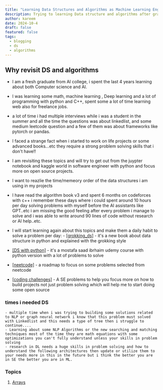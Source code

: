 ```yaml
---
title: "Learning Data Structures and Algorithms as Machine Learning Engineer"
description: Trying to learning Data structure and algorithms after gradute from college to improve my problem solving ans software engineer skills and get out from the notebook hell.
author: kareem
date: 2024-10-4
draft: false
featured: false
tags:
  - blogging
  - ds
  - algorithms
---
```


## Why revisit DS and algorithms

- I am a fresh graduate from AI college, i spent the last 4 years learning about both Computer science and AI.
- I was learning some math, machine learning , Deep learning and a lot of programming with python and C++, spent some a lot of time learning web also for freelance jobs.
- a lot of time i had multiple interviews while i was a student in the summer and all the time the questions was about linkedlist, and some medium leetcode question and a few of them was about frameworks like pytorch or pandas.
- I faced a strange fact when i started to work on life projects or some advanced books...etc they require a strong problem solving skills that i don't have!!
- I am revisiting these topics and will try to get out from the juypter notebook and kaggle world in software engineer with python and focus more on open source projects.
- I want to reazlie the time/memeory order of the data structures i am using in my projects
- I have read the algorithm book v3 and spent 6 months on codeforces with c++ i remember these days where i could spent around 10 hours per day solving problems with myself before the AI assistants like GPT..etc i am missing the good feeling after every problem i manage to solve and i was able to write around 90 lines of code without research or AI help..etc.
- I will start learning again about this topics and make them a daily habit to solve a problem per day: - [[grokking_ds]](https://www.manning.com/books/grokking-data-structures) - it's a new book about data structure in python and explained with the grokking style

- [[DS with python]](https://www.udemy.com/course/python-ds-skills/) - it's a mostafa saad ibrhaim udemy course with python version with a lot of problems to solve

- [[neetcode]](https://neetcode.io/roadmap) - a roadmap to focus on some problems selected from neetcode

- [[coding challenges]](https://codingchallenges.fyi/) - A SE problems to help you focus more on how to build projects not just problem solving which will help me to start doing some open source

### times i needed DS

    - multiple time when i was trying to building some solutions related to NLP or graph neural network i know that this problem must solved with Linkedlist and this needs a type of tree then i struggle to continue....
    - Learning about some NLP Algorithms or the new searching and matching techniques most of the time they are math equations with some optimizations you can't fully understand unless your skills in problem solving
    - research in DL needs a huge skills in problem solving and how to understand the following architectures then update or utilize them to your needs more in this in the future but i think the better you are in SE the better you are in ML.

### Topics

1. [Arrays](https://kareemai.com/blog/posts/ds_and_algo/Static_array.html)
